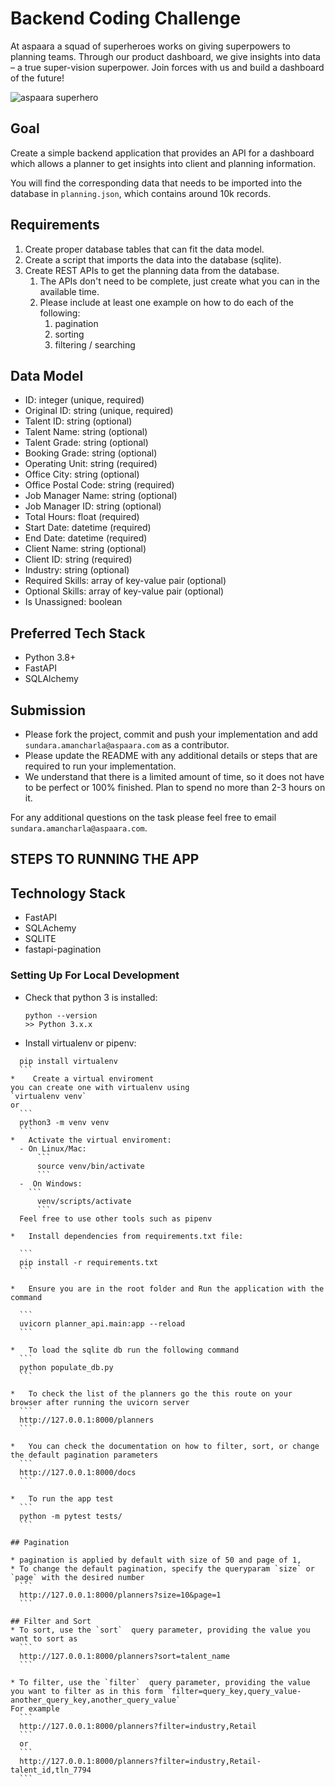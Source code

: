 # Backend Coding Challenge

At aspaara a squad of superheroes works on giving superpowers to planning teams.
Through our product dashboard, we give insights into data – a true super-vision
superpower. Join forces with us and build a dashboard of the future!

![aspaara superhero](aspaara_superhero.png)

## Goal

Create a simple backend application that provides an API for a dashboard which
allows a planner to get insights into client and planning information.

You will find the corresponding data that needs to be imported into the database
in `planning.json`, which contains around 10k records.

## Requirements

1. Create proper database tables that can fit the data model.
2. Create a script that imports the data into the database (sqlite).
3. Create REST APIs to get the planning data from the database.
    1. The APIs don't need to be complete, just create what you can in the
       available time.
    2. Please include at least one example on how to do each of the following:
        1. pagination
        2. sorting
        3. filtering / searching

## Data Model

* ID: integer (unique, required)
* Original ID: string (unique, required)
* Talent ID: string (optional)
* Talent Name: string (optional)
* Talent Grade: string (optional)
* Booking Grade: string (optional)
* Operating Unit: string (required)
* Office City: string (optional)
* Office Postal Code: string (required)
* Job Manager Name: string (optional)
* Job Manager ID: string (optional)
* Total Hours: float (required)
* Start Date: datetime (required)
* End Date: datetime (required)
* Client Name: string (optional)
* Client ID: string (required)
* Industry: string (optional)
* Required Skills: array of key-value pair (optional)
* Optional Skills: array of key-value pair (optional)
* Is Unassigned: boolean

## Preferred Tech Stack

* Python 3.8+
* FastAPI
* SQLAlchemy

## Submission

* Please fork the project, commit and push your implementation and add
  `sundara.amancharla@aspaara.com` as a contributor.
* Please update the README with any additional details or steps that are
  required to run your implementation.
* We understand that there is a limited amount of time, so it does not have to
  be perfect or 100% finished. Plan to spend no more than 2-3 hours on it.

For any additional questions on the task please feel free to email
`sundara.amancharla@aspaara.com`.

## STEPS TO RUNNING THE APP

## Technology Stack

* FastAPI
* SQLAchemy
* SQLITE
* fastapi-pagination

###  Setting Up For Local Development

*   Check that python 3 is installed:
    ```
    python --version
    >> Python 3.x.x
    ```
*   Install virtualenv or pipenv:
  ```
    pip install virtualenv
    ```
*    Create a virtual enviroment
  you can create one with virtualenv using
  `virtualenv venv`
  or
	```
	python3 -m venv venv
	```
*   Activate the virtual enviroment:
    - On Linux/Mac:
	    ```
	    source venv/bin/activate
	    ```
    -  On Windows:
      ```
	    venv/scripts/activate
	    ```
	Feel free to use other tools such as pipenv

*   Install dependencies from requirements.txt file:

    ```
    pip install -r requirements.txt
    ```

*   Ensure you are in the root folder and Run the application with the command

    ```
    uvicorn planner_api.main:app --reload
    ```

*   To load the sqlite db run the following command
    ```
    python populate_db.py 
    ```

*   To check the list of the planners go the this route on your browser after running the uvicorn server
    ```
    http://127.0.0.1:8000/planners
    ```

*   You can check the documentation on how to filter, sort, or change the default pagination parameters
    ```
    http://127.0.0.1:8000/docs
    ```

*   To run the app test
    ```
    python -m pytest tests/ 
    ```

## Pagination

* pagination is applied by default with size of 50 and page of 1,
* To change the default pagination, specify the queryparam `size` or `page` with the desired number
    ```
    http://127.0.0.1:8000/planners?size=10&page=1
    ```

## Filter and Sort
* To sort, use the `sort`  query parameter, providing the value you want to sort as
    ```
    http://127.0.0.1:8000/planners?sort=talent_name
    ```

* To filter, use the `filter`  query parameter, providing the value you want to filter as in this form `filter=query_key,query_value-another_query_key,another_query_value`
  For example
    ```
    http://127.0.0.1:8000/planners?filter=industry,Retail
    ```
    or 
    ```
    http://127.0.0.1:8000/planners?filter=industry,Retail-talent_id,tln_7794
    ```
